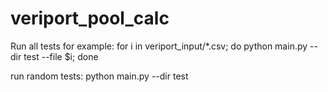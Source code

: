# veriport_pool_calc


Run all tests for example:
for i in veriport_input/*.csv; do python main.py --dir test --file $i; done

run random tests:
python main.py --dir test


